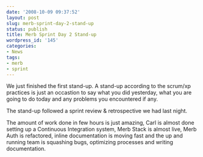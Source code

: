```yaml
---
date: '2008-10-09 09:37:52'
layout: post
slug: merb-sprint-day-2-stand-up
status: publish
title: Merb Sprint Day 2 Stand-up
wordpress_id: '145'
categories:
- News
tags:
- merb
- sprint
---
```


We just finished the first stand-up. A stand-up according to the scrum/xp practices is just an occastion to say what you did yesterday, what you are going to do today and any problems you encountered if any.

The stand-up followed a sprint review & retrospective we had last night.

The amount of work done in few hours is just amazing, Carl is almost done setting up a Continuous Integration system, Merb Stack is almost live, Merb Auth is refactored, inline documentation is moving fast and the up and running team is squashing bugs, optimizing processes and writing documentation.

